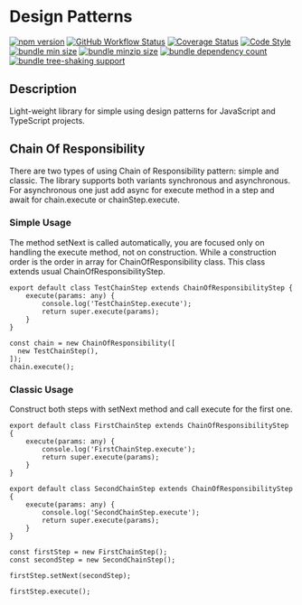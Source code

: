# Design Patterns

[![npm version](https://badgen.net/npm/v/@webquarx/design-patterns)](https://www.npmjs.com/package/@webquarx/design-patterns)
[![GitHub Workflow Status](https://github.com/webquarx/design-patterns/workflows/CI/badge.svg?branch=main)](https://github.com/webquarx/design-patterns/actions?query=workflow:CI)
[![Coverage Status](https://coveralls.io/repos/github/webquarx/design-patterns/badge.svg?branch=main)](https://coveralls.io/github/webquarx/design-patterns?branch=main)
[![Code Style](https://badgen.net/static/code%20style/airbnb?icon=airbnb)](https://github.com/airbnb/javascript)  
[![bundle min size](https://badgen.net/bundlephobia/min/@webquarx/design-patterns)](https://bundlephobia.com/package/@webquarx/design-patterns)
[![bundle minzip size](https://badgen.net/bundlephobia/minzip/@webquarx/design-patterns)](https://bundlephobia.com/package/@webquarx/design-patterns)
[![bundle dependency count](https://badgen.net/bundlephobia/dependency-count/@webquarx/design-patterns)](https://bundlephobia.com/package/@webquarx/design-patterns)
[![bundle tree-shaking support](https://badgen.net/bundlephobia/tree-shaking/@webquarx/design-patterns)](https://bundlephobia.com/package/@webquarx/design-patterns)  

## Description
Light-weight library for simple using design patterns for JavaScript and TypeScript projects.

## Chain Of Responsibility
There are two types of using Chain of Responsibility pattern: simple and classic.
The library supports both variants synchronous and asynchronous.
For asynchronous one just add async for execute method in a step and await for chain.execute or chainStep.execute.

### Simple Usage
The method setNext is called automatically, you are focused only on handling the execute method, not on construction.
While a construction order is the order in array for ChainOfResponsibility class. This class extends usual ChainOfResponsibilityStep.

```
export default class TestChainStep extends ChainOfResponsibilityStep {
    execute(params: any) {
        console.log('TestChainStep.execute');
        return super.execute(params);
    }
}

const chain = new ChainOfResponsibility([
  new TestChainStep(),
]);
chain.execute();
```

### Classic Usage
Construct both steps with setNext method and call execute for the first one. 

```
export default class FirstChainStep extends ChainOfResponsibilityStep {
    execute(params: any) {
        console.log('FirstChainStep.execute');
        return super.execute(params);
    }
}

export default class SecondChainStep extends ChainOfResponsibilityStep {
    execute(params: any) {
        console.log('SecondChainStep.execute');
        return super.execute(params);
    }
}

const firstStep = new FirstChainStep();
const secondStep = new SecondChainStep();

firstStep.setNext(secondStep);

firstStep.execute();
```
